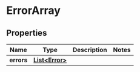 
# ErrorArray

## Properties
Name | Type | Description | Notes
------------ | ------------- | ------------- | -------------
**errors** | [**List&lt;Error&gt;**](Error.md) |  | 



